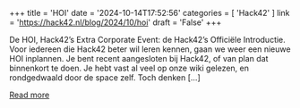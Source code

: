 +++
title = 'HOI'
date = '2024-10-14T17:52:56'
categories = [ 
 'Hack42' 
] 
link = 'https://hack42.nl/blog/2024/10/hoi'
draft = 'False'
+++

De HOI, Hack42&#8217;s Extra Corporate Event: de Hack42&#8217;s Officiële Introductie. Voor iedereen die Hack42 beter wil leren kennen, gaan we weer een nieuwe HOI inplannen. Je bent recent aangesloten bij Hack42, of van plan dat binnenkort te doen. Je hebt vast al veel op onze wiki gelezen, en rondgedwaald door de space zelf. Toch denken [&#8230;]

[Read more](https://hack42.nl/blog/2024/10/hoi)